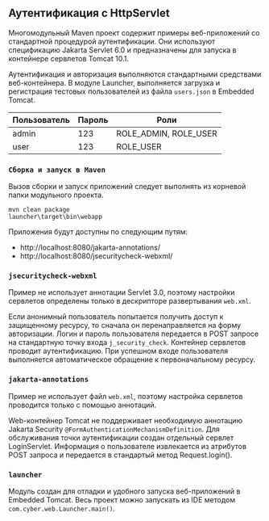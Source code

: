 ## Аутентификация с HttpServlet

Многомодульный Мaven проект содержит примеры веб-приложений со стандартной процедурой аутентификации. Они используют спецификацию Jakarta Servlet 6.0 и предназначены для запуска в контейнере сервлетов Tomcat 10.1.

Аутентификация и авторизация выполняются стандартными средствами веб-контейнера. В модуле Launcher, выполняется загрузка и регистрация тестовых пользователей из файла `users.json` в Embedded Tomcat.

|Пользователь|Пароль|Роли|
|---         |---   |--- |
|admin       |123   |ROLE_ADMIN, ROLE_USER|
|user        |123   |ROLE_USER|


### `Сборка и запуск в Maven`

Вызов сборки и запуск приложений следует выполнять из корневой папки модульного проекта.

```shell
mvn clean package
launcher\target\bin\webapp
```

Приложения будут доступны по следующим путям:

- http://localhost:8080/jakarta-annotations/
- http://localhost:8080/jsecuritycheck-webxml/


### **`jsecuritycheck-webxml`**

Пример не использует аннотации Servlet 3.0, поэтому настройки сервлетов определены только в дескрипторе развертывания `web.xml`.

Если анонимный пользователь попытается получить доступ к защищенному ресурсу, то сначала он перенаправляется на форму авторизации. Логин и пароль пользователя передается в POST запросе на стандартную точку входа `j_security_check`. Контейнер сервлетов проводит аутентификацию. При успешном входе пользователя выполняется автоматическое обращение к первоначальному ресурсу.


### **`jakarta-annotations`**

Пример не использует файл `web.xml`, поэтому настройка сервлетов проводится только с помощью аннотаций.

Web-контейнер Tomcat не поддерживает необходимую аннотацию Jakarta Security `@FormAuthenticationMechanismDefinition`. Для обслуживания точки аутентификации создан отдельный сервлет LoginServlet. Информация о пользователе извлекается из атрибутов POST запроса и передается в стандартый метод Request.login().


### **`launcher`**

Модуль создан для отладки и удобного запуска веб-приложений в Embedded Tomcat. Весь проект можно запускать из IDE методом `com.cyber.web.Launcher.main()`.
